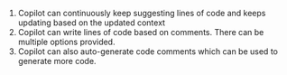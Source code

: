 1. Copilot can continuously keep suggesting lines of code and keeps updating based on the updated context
2. Copilot can write lines of code based on comments. There can be multiple options provided.
3. Copilot can also auto-generate code comments which can be used to generate more code.
